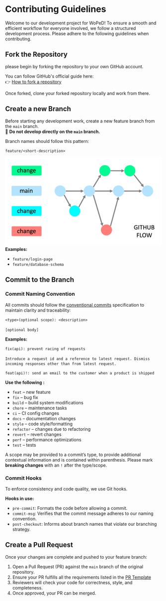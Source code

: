 
# Contributing Guidelines

Welcome to our development project for WoPeD! To ensure a smooth and efficient workflow for everyone involved, we follow a structured development process. Please adhere to the following guidelines when contributing.

## Fork the Repository

please begin by forking the repository to your own GitHub account.

You can follow GitHub's official guide here:  
👉 [How to fork a repository](https://docs.github.com/en/get-started/quickstart/fork-a-repo)

Once forked, clone your forked repository locally and work from there.

## Create a new Branch 

Before starting any development work, create a new feature branch from the `main` branch.  
🚫 **Do not develop directly on the `main` branch.**

Branch names should follow this pattern:

```
feature/<short-description>
```
![GitHub Flow Branching Strategy](GitHubFlow.png)
**Examples:**
- `feature/login-page`
- `feature/database-schema` 

## Commit to the Branch

### Commit Naming Convention

All commits should follow the [conventional commits](https://www.conventionalcommits.org/en/v1.0.0/) specification to maintain clarity and traceability:

```
<type>(optional scope): <description>

[optional body]
```

**Examples:**
```
fix(api): prevent racing of requests

Introduce a request id and a reference to latest request. Dismiss
incoming responses other than from latest request.
```
```
feat(api)!: send an email to the customer when a product is shipped
```

**Use the following <types>:**
- `feat` – new feature  
- `fix` – bug fix
- `build` – build system modifications
- `chore` – maintenance tasks
- `ci` – CI config changes
- `docs` – documentation changes
- `style` – code style/formatting
- `refactor` – changes due to refactoring
- `revert` – revert changes
- `perf` – performance optimizations
- `test` – tests

A scope may be provided to a commit’s type, to provide additional contextual information and is contained within parenthesis.
Please mark **breaking changes** with an `!` after the type/scope. 

### Commit Hooks

To enforce consistency and code quality, we use Git hooks.

**Hooks in use:**
- `pre-commit`: Formats the code before allowing a commit.  
- `commit-msg`: Verifies that the commit message adheres to our naming convention.
- `post-checkout`: Informs about branch names that violate our branching strategy.

## Create a Pull Request

Once your changes are complete and pushed to your feature branch:

1. Open a Pull Request (PR) against the `main` branch of the original repository.
2. Ensure your PR fulfills all the requirements listed in the [PR Template](pull_request_template.md)
3. Reviewers will check your code for correctness, style, and completeness.
4. Once approved, your PR can be merged.
